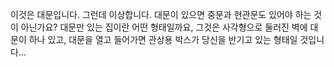 이것은 대문입니다. 그런데 이상합니다. 대문이 있으면 중문과 현관문도 
있어야 하는 것이 아닌가요? 대문만 있는 집이란 어떤 형태일까요, 
그것은 사각형으로 둘러진 벽에 대문이 하나 있고, 대문을 열고 들어가면 
관상용 박스가 당신을 반기고 있는 형태일 것입니다...
